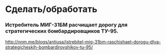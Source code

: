 # Сделать/обработать

### Истребитель МИГ-31БМ расчищает дорогу для стратегических бомбардировщиков ТУ-95.

http://nnm.me/blogs/antiusa/istrebitel-mig-31bm-raschishaet-dorogu-dlya-strategicheskih-bombardirovshikov-tu-95/
